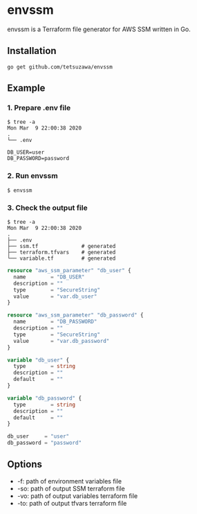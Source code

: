# envssm
envssm is a Terraform file generator for AWS SSM written in Go.

## Installation

```terminal
go get github.com/tetsuzawa/envssm
```

## Example

### 1. Prepare .env file

```terminal
$ tree -a                                                                                 Mon Mar  9 22:00:38 2020
.
└── .env
```

```.env:.env
DB_USER=user
DB_PASSWORD=password
```

### 2. Run envssm

```terminal
$ envssm
```

### 3. Check the output file

```terminal
$ tree -a                                                                                 Mon Mar  9 22:00:38 2020
.
├── .env
├── ssm.tf              # generated
├── terraform.tfvars    # generated
└── variable.tf         # generated
```

```hcl-terraform:ssm.tf
resource "aws_ssm_parameter" "db_user" {
  name        = "DB_USER"
  description = ""
  type        = "SecureString"
  value       = "var.db_user"
}

resource "aws_ssm_parameter" "db_password" {
  name        = "DB_PASSWORD"
  description = ""
  type        = "SecureString"
  value       = "var.db_password"
}
```

```hcl-terraform:variables.tf
variable "db_user" {
  type        = string
  description = ""
  default     = ""
}

variable "db_password" {
  type        = string
  description = ""
  default     = ""
}
```

```hcl-terraform:terraform.tfvars
db_user     = "user"
db_password = "password"
```

## Options

- -f: path of environment variables file
- -so: path of output SSM terraform file
- -vo: path of output variables terraform file
- -to: path of output tfvars terraform file

